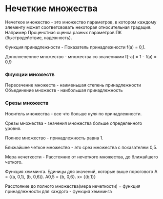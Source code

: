 Нечеткие множества
========================

Нечеткое множество - это множество параметров, в котором каждому элементу может соответсвовать некоторая относительная градация. Например Проценстная оценка разных параметров ПК (быстродействие, надежность).

Функция принадлежности - Показатель принадлежности f(a) = 0,1.

Дополнененное множество - множества со значениями f(-a) = 1 - f(a) = 0,9


### Фкукции множеств
Пересечение множеств - наименьшая степень принадлежности
Объединение множеств - наибольшая принадлежность


### Срезы множеств
Носитель множества - все что больше нуля по принадлежности.

Срезы множества - значения множества больше определенного уровня.

Полное множество - принадлежность равна 1.

Ближайшее четкое множество - это срез множества с показателем 0,5.

Мера нечеткости - Расстояние от нечеткого множества, до ближайшего четкого.

Функция хемминга. Единицы для значений, которые выше порогового A = {(a, 0,1), (b, 0,6)}. A0,5 = {b, 0,6}. x= {(b,1}}

Расстояние до полного множества(мера нечеткости) =  функция принадлежности для каждого - функция хемминга


